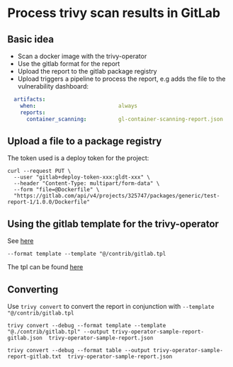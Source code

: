# Process trivy scan results in GitLab
## Basic idea
* Scan a docker image with the trivy-operator
* Use the gitlab format for the report
* Upload the report to the gitlab package registry
* Upload triggers a pipeline to process the report, e.g adds the file to the vulnerability dashboard:
```yaml
  artifacts:
    when:                          always
    reports:
      container_scanning:          gl-container-scanning-report.json
```


## Upload a file to a package registry
The token used is a deploy token for the project:
```shell
curl --request PUT \
  --user "gitlab+deploy-token-xxx:gldt-xxx" \
  --header "Content-Type: multipart/form-data" \
  --form "file=@Dockerfile" \
  "https://gitlab.com/api/v4/projects/325747/packages/generic/test-report-1/1.0.0/Dockerfile"
```

## Using the gitlab template for the trivy-operator
See [here](https://trivy.dev/v0.29.2/docs/integrations/gitlab-ci/)
```shell
--format template --template "@/contrib/gitlab.tpl
```
The tpl can be found [here](https://github.com/aquasecurity/trivy/blob/main/contrib/gitlab.tpl)

## Converting
Use `trivy convert` to convert the report in conjunction with `--template "@/contrib/gitlab.tpl`

```shell
trivy convert --debug --format template --template "@./contrib/gitlab.tpl" --output trivy-operator-sample-report-gitlab.json  trivy-operator-sample-report.json
```
```
trivy convert --debug --format table --output trivy-operator-sample-report-gitlab.txt  trivy-operator-sample-report.json
```